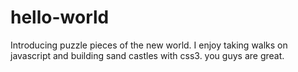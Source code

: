 # hello-world
Introducing puzzle pieces of the new world.
I enjoy taking walks on javascript and building sand castles with css3.
you guys are great.
